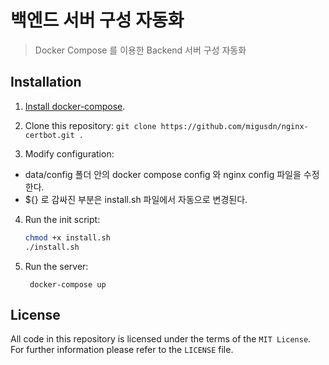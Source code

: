 # 백엔드 서버 구성 자동화

> Docker Compose 를 이용한 Backend 서버 구성 자동화


## Installation
1. [Install docker-compose](https://docs.docker.com/compose/install/#install-compose).

2. Clone this repository: `git clone https://github.com/migusdn/nginx-certbot.git .`

3. Modify configuration:
- data/config 폴더 안의 docker compose config 와 nginx config 파일을 수정한다.
- ${} 로 감싸진 부분은 install.sh 파일에서 자동으로 변경된다.

4. Run the init script:

   ```bash
   chmod +x install.sh
   ./install.sh
   ```  
      

5. Run the server:

        docker-compose up

## License
All code in this repository is licensed under the terms of the `MIT License`. For further information please refer to the `LICENSE` file.

